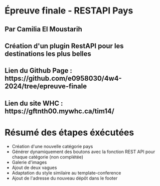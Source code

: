 # Épreuve finale - RESTAPI Pays
## Par Camilia El Moustarih
## Création d'un plugin RestAPI pour les destinations les plus belles

<h2>Lien du Github Page : https://github.com/e0958030/4w4-2024/tree/epreuve-finale</h2>

<h2>Lien du site WHC :  https://gftnth00.mywhc.ca/tim14/</h2>

# Résumé des étapes éxécutées
- Création d'une nouvelle catégorie pays
- Générer dynamiquement des boutons avec la fonction REST API pour chaque catégorie (non complétée)
- Galerie d'images
- Ajout de deux vagues
- Adaptation du style similaire au template-conference
- Ajout de l'adresse du nouveau dépôt dans le footer





